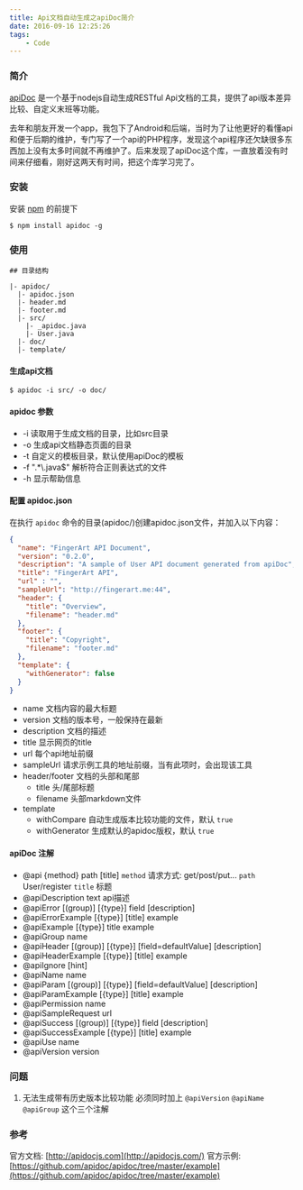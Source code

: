 ```yaml
---
title: Api文档自动生成之apiDoc简介
date: 2016-09-16 12:25:26
tags: 
    - Code
---
```

### 简介
[apiDoc](https://github.com/apidoc/apidoc) 是一个基于nodejs自动生成RESTful Api文档的工具，提供了api版本差异比较、自定义末班等功能。

去年和朋友开发一个app，我包下了Android和后端，当时为了让他更好的看懂api和便于后期的维护，专门写了一个api的PHP程序，发现这个api程序还欠缺很多东西加上没有太多时间就不再维护了。后来发现了apiDoc这个库，一直放着没有时间来仔细看，刚好这两天有时间，把这个库学习完了。

### 安装
安装 [npm](https://nodejs.org/zh-cn/) 的前提下

``` shell
$ npm install apidoc -g
```

<!--more-->

### 使用
```
## 目录结构

|- apidoc/
  |- apidoc.json
  |- header.md
  |- footer.md
  |- src/
    |- _apidoc.java
    |- User.java
  |- doc/
  |- template/
```

#### 生成api文档

``` shell
$ apidoc -i src/ -o doc/
```

#### apidoc 参数
* -i
  读取用于生成文档的目录，比如src目录
* -o
  生成api文档静态页面的目录
* -t
  自定义的模板目录，默认使用apiDoc的模板
* -f ".*\\.java$"
  解析符合正则表达式的文件
* -h
  显示帮助信息
  
#### 配置 apidoc.json
在执行 `apidoc` 命令的目录(apidoc/)创建apidoc.json文件，并加入以下内容：

``` json
{
  "name": "FingerArt API Document",
  "version": "0.2.0",
  "description": "A sample of User API document generated from apiDoc",
  "title": "FingerArt API",
  "url" : "",
  "sampleUrl": "http://fingerart.me:44",
  "header": {
    "title": "Overview",
    "filename": "header.md"
  },
  "footer": {
    "title": "Copyright",
    "filename": "footer.md"
  },
  "template": {
    "withGenerator": false
  }
}
```
* name
  文档内容的最大标题
* version
  文档的版本号，一般保持在最新
* description
  文档的描述
* title
  显示网页的title
* url
  每个api地址前缀
* sampleUrl
  请求示例工具的地址前缀，当有此项时，会出现该工具
* header/footer
  文档的头部和尾部
    - title 
      头/尾部标题
    - filename 
      头部markdown文件
* template
  - withCompare
    自动生成版本比较功能的文件，默认 `true`
  - withGenerator
    生成默认的apidoc版权，默认 `true`

#### apiDoc 注解
* @api {method} path [title]
  `method` 请求方式: get/post/put...
  `path` User/register
  `title` 标题
* @apiDescription text
  api描述
* @apiError [(group)] [{type}] field [description]
* @apiErrorExample [{type}] [title]
  example
* @apiExample [{type}] title
  example
* @apiGroup name
* @apiHeader [(group)] [{type}] [field=defaultValue] [description]
* @apiHeaderExample [{type}] [title]
  example
* @apiIgnore [hint]
* @apiName name
* @apiParam [(group)] [{type}] [field=defaultValue] [description]
* @apiParamExample [{type}] [title]
  example
* @apiPermission name
* @apiSampleRequest url
* @apiSuccess [(group)] [{type}] field [description]
* @apiSuccessExample [{type}] [title]
  example
* @apiUse name
* @apiVersion version

### 问题
1. 无法生成带有历史版本比较功能
   必须同时加上 `@apiVersion` `@apiName` `@apiGroup` 这个三个注解

### 参考
官方文档: [http://apidocjs.com](http://apidocjs.com/)
官方示例: [https://github.com/apidoc/apidoc/tree/master/example](https://github.com/apidoc/apidoc/tree/master/example)

